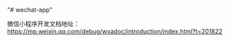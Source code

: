 "# wechat-app" 

微信小程序开发文档地址：
https://mp.weixin.qq.com/debug/wxadoc/introduction/index.html?t=201822
